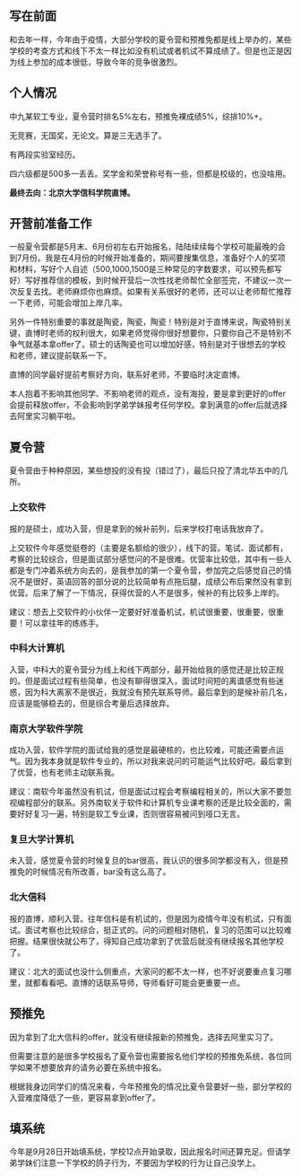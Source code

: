 写在前面
----

和去年一样，今年由于疫情，大部分学校的夏令营和预推免都是线上举办的，某些学校的考查方式和线下不太一样比如没有机试或者机试不算成绩了。但是也正是因为线上参加的成本很低，导致今年的竞争很激烈。

个人情况
----

中九某软工专业，夏令营时排名5%左右，预推免裸成绩5%，综排10%+。

无竞赛，无国奖，无论文。算是三无选手了。

有两段实验室经历。

四六级都是500多一丢丢。奖学金和荣誉称号有一些，但都是校级的，也没啥用。

**最终去向：北京大学信科学院直博。**

开营前准备工作
-------

一般夏令营都是5月末、6月份初左右开始报名，陆陆续续每个学校可能最晚的会到7月份。我是在4月份的时候开始准备的，期间要搜集信息，准备好个人的奖项和材料，写好个人自述（500,1000,1500是三种常见的字数要求，可以预先都写好）写好推荐信的模板，到时候开营后一次性找老师帮忙全部签完，不建议一次一次反复去找。老师麻烦你也麻烦。如果有关系很好的老师，还可以让老师帮忙推荐一下老师，可能会增加上岸几率。

另外一件特别重要的事就是陶瓷，陶瓷，陶瓷！特别是对于直博来说，陶瓷特别关键，直博时老师的权利很大，如果老师觉得你很好想要你，只要你自己不是特别不争气就基本拿offer了。硕士的话陶瓷也可以增加好感，特别是对于很想去的学校和老师，建议提前联系一下。

直博的同学最好提前考察好方向，联系好老师，不要临时决定直博。

本人抱着不影响其他同学、不影响老师的观点，没有海投，要是拿到更好的offer会提前释放offer，不会影响到学弟学妹报考任何学校。拿到满意的offer后就选择去阿里实习躺平啦。

夏令营
---

夏令营由于种种原因，某些想投的没有投（错过了），最后只投了清北华五中的几所。

### 上交软件

报的是硕士，成功入营，但是拿到的候补前列，后来学校打电话我放弃了。

上交软件今年感觉挺卷的（主要是名额给的很少），线下的营。笔试、面试都有，考察的比较综合，但是面试部分感觉问的不是很难。优营率比较低，其中有一些人都是专门冲着系统方向去的，是我参加的第一个夏令营，参加完之后感觉自己的情况不是很好，英语回答的部分说的比较简单有点拖后腿，成绩公布后果然没有拿到优营。后来了解了一下情况，获得优营的人不是很多，候补的有比较多上岸的。

建议：想去上交软件的小伙伴一定要好好准备机试，机试很重要，很重要，很重要！可以拿往年的练练手。

### 中科大计算机

入营，中科大的夏令营分为线上和线下两部分，最开始给我的感觉还是比较正规的。但是面试过程有些简单，也没有聊得很深入，面试时间短的离谱感觉有些迷惑，因为科大离家不是很近，我就没有预先联系导师。最后拿到的是候补前几名，应该是能够稳去的，但是综合考量后选择放弃。

### 南京大学软件学院

成功入营，软件学院的面试给我的感觉是最硬核的，也比较难，可能还需要点运气。因为我本身就是软件专业的，所以对我来说问的可能运气比较好吧。最后拿到了优营，也有老师主动联系我。

建议：南软今年虽然没有机试，但是面试过程会考察编程相关的，所以大家不要忽视编程部分的联系。另外南软关于软件和计算机专业课考察的还是比较全面的，需要好好复习一遍，特别是软工专业课，否则很容易被问到哑口无言。

### 复旦大学计算机

未入营，感觉夏令营的时候复旦的bar很高，我认识的很多同学都没有入，但是预推免的时候情况有所改善，bar没有这么高了。

### 北大信科

报的直博，顺利入营。往年信科是有机试的，但是因为疫情今年没有机试，只有面试。面试考察也比较综合，挺正式的。问的问题相对随机，复习的范围可以比较难把握。结果很快就公布了，得知自己成功拿到了优营后就没有继续报名其他学校了。

建议：北大的面试也没什么侧重点，大家问的都不太一样，也不好说要重点复习哪里，就都看看吧。直博的话联系导师，导师看好可能会更重要一点。

预推免
---

因为拿到了北大信科的offer，就没有继续报新的预推免，选择去阿里实习了。

但需要注意的是很多学校报名了夏令营也需要报名他们学校的预推免系统，各位同学如果不想要放弃的请务必要在系统中报名。

根据我身边同学们的情况来看，今年预推免的情况比夏令营要好一些，部分学校的入营难度降低了一些，更容易拿到offer了。

填系统
---

今年是9月28日开始填系统，学校12点开始录取，因此报名时间还算充足。但请学弟学妹们注意一下学校的鸽子行为，不要因为学校的行为让自己没学上。